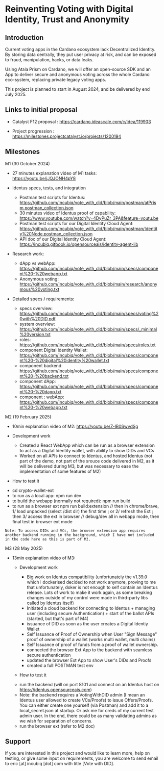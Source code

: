 # Reinventing Voting with Digital Identity, Trust and Anonymity

## Introduction

Current voting apps in the Cardano ecosystem lack Decentralized Identity. By storing data centrally, they put user privacy at risk, and can be exposed to fraud, manipulation, hacks, or data leaks.

Using Atala Prism on Cardano, we will offer an open-source SDK and an App to deliver secure and anonymous voting across the whole Cardano eco-system, replacing private legacy voting apps.

This project is planned to start in August 2024, and be delivered by end July 2025.

## Links to initial proposal 

 - Catalyst F12 proposal : https://cardano.ideascale.com/c/idea/119903

 - Project progression : https://milestones.projectcatalyst.io/projects/1200194


## Milestones

 M1 (30 October 2024)
 
  - 27 minutes explanation video of M1 tasks: https://youtu.be/jJQJONH4pY8

  - Identus specs, tests, and integration
    * Postman test scripts for Identus: https://github.com/incubiq/vote_with_did/blob/main/postman/atPrism.postman_collection.json
    * 30 minutes video of Identus proof of capability: https://www.youtube.com/watch?v=4DyPuZr_3PA&feature=youtu.be
    * Postman test scripts for our Digital Identity Cloud Agent: https://github.com/incubiq/vote_with_did/blob/main/postman/Identity%20Node.postman_collection.json
    * API doc of our Digital Identity Cloud Agent: https://incubiq.gitbook.io/opensourceais/identity-agent-lib 

  - Research work: 
    * dApp vs webApp: https://github.com/incubiq/vote_with_did/blob/main/specs/component%20-%20webapp.txt
    * Anonymous voting: https://github.com/incubiq/vote_with_did/blob/main/research/anonymous%20voting.txt

  - Detailed specs / requirements: 
    * specs overview: https://github.com/incubiq/vote_with_did/blob/main/specs/voting%20with%20DID.pdf
    * system overview: https://github.com/incubiq/vote_with_did/blob/main/specs/_minimal%20version.txt
    * roles: https://github.com/incubiq/vote_with_did/blob/main/specs/roles.txt
    * component Digital Identity Wallet: https://github.com/incubiq/vote_with_did/blob/main/specs/component%20-%20digital%20identity%20wallet.txt
    * component backend: https://github.com/incubiq/vote_with_did/blob/main/specs/component%20-%20backend.txt
    * component dApp: https://github.com/incubiq/vote_with_did/blob/main/specs/component%20-%20dapp.txt
    * component : webApp: https://github.com/incubiq/vote_with_did/blob/main/specs/component%20-%20webapp.txt


 M2 (19 February 2025)

  - 10min explanation video of M2: https://youtu.be/Z-IB0SwvdSg

  - Development work
    * Created a React WebApp which can be run as a browser extension to act as a Digital Identity wallet, with ability to show DIDs and VCs
    * Worked on all APIs to connect to Identus, and hosted Identus (not part of the demo, not part of the srouce code delivered in M2, as it will be delivered during M3, but was necessary to ease the implementation of some features of M2)

  - How to test it
   * cd crypto-wallet-ext
   * to run as a local app: npm run dev
   * to build the webapp (normally not required): npm run build
   * to run as a browser ext
    npm run build:extension
    // then in chrome/brave, 1/ load unpacked (select /dist dir) the first time ; or 2/ refresh the Ext ; then 3/ access the ext in browser
    // debug/dev all in webapp mode, then final test in browser ext mode

    Note: To access DIDs and VCs, the browser extension app requires another backend running in the background, which I have not included in the code here as this is part of M3.

 M3 (28 May 2025)

- 13min explanation video of M3: 

  - Development work
    * Big work on Identus compatibility (unfortunately the v1.39.0 which I dockerised decided to not work anymore, proving to me that unfortunately, doker is not enough to self contain an Identus release. Lots of work to make it work again, as some breaking changes outside of my control were made in third-party libs called by Identus itself)
    * Initiated a cloud backend for connecting to Identus + managing user (including secure Authentication) + start of the ballot APIs (started, but that's part of M4)
    * issuance of DID as soon as the user creates a Digital Identiy Wallet
    * Self Issuance of Proof of Ownership when User "Sign Message" proof of ownership of a wallet (works multi wallet, multi chains)
    * Self Issuance of proof of funds from a proof of wallet ownership. 
    * connected the browser Ext App to the backend with seamless secure authentication
    * updated the browser Ext App to show User's DIDs and Proofs
    * created a full POSTMAN test env

  - How to test it
   * run the backend (will on port 8101 and connect on an Identus host on https://identus.opensourceais.com)
   * Note: the backend requires a VotingWithDID admin (I mean an Identus user allowed to create VCs/Proofs) to issue Offers/Proofs. You can either create one yourself (via Postman) and add it to a local_secret.json at startup. Or ask me for creds of my current test admin user. In the end, there could be as many validating admins as we wish for separation of concerns.
   * run the browser ext (refer to M2 doc)


## Support

If you are interested in this project and would like to learn more, help on testing, or give some input on requirements, you are welcome to send email to eric [at] incubiq [dot] com with title [Vote with DID].